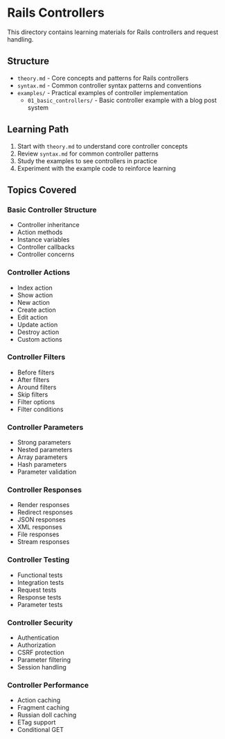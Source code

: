 # Rails Controllers

This directory contains learning materials for Rails controllers and request handling.

## Structure

- `theory.md` - Core concepts and patterns for Rails controllers
- `syntax.md` - Common controller syntax patterns and conventions
- `examples/` - Practical examples of controller implementation
  - `01_basic_controllers/` - Basic controller example with a blog post system

## Learning Path

1. Start with `theory.md` to understand core controller concepts
2. Review `syntax.md` for common controller patterns
3. Study the examples to see controllers in practice
4. Experiment with the example code to reinforce learning

## Topics Covered

### Basic Controller Structure
- Controller inheritance
- Action methods
- Instance variables
- Controller callbacks
- Controller concerns

### Controller Actions
- Index action
- Show action
- New action
- Create action
- Edit action
- Update action
- Destroy action
- Custom actions

### Controller Filters
- Before filters
- After filters
- Around filters
- Skip filters
- Filter options
- Filter conditions

### Controller Parameters
- Strong parameters
- Nested parameters
- Array parameters
- Hash parameters
- Parameter validation

### Controller Responses
- Render responses
- Redirect responses
- JSON responses
- XML responses
- File responses
- Stream responses

### Controller Testing
- Functional tests
- Integration tests
- Request tests
- Response tests
- Parameter tests

### Controller Security
- Authentication
- Authorization
- CSRF protection
- Parameter filtering
- Session handling

### Controller Performance
- Action caching
- Fragment caching
- Russian doll caching
- ETag support
- Conditional GET 